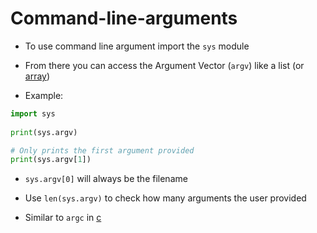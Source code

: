 # Command-line-arguments

- To use command line argument import the `sys` module
- From there you can access the Argument Vector (`argv`) like a list (or [array](lecture-2-arrays.md))

- Example:

```python
import sys
 
print(sys.argv)

# Only prints the first argument provided
print(sys.argv[1])
```

- `sys.argv[0]` will always be the filename

- Use `len(sys.argv)` to check how many arguments the user provided
- Similar to `argc` in [c](contents-c.md) 
